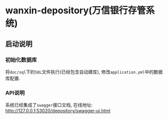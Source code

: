 # wanxin-depository(万信银行存管系统)

## 启动说明

### 初始化数据库

将`doc/sql`下的`SQL`文件执行(已经包含自动建库), 修改`application.yml`中的数据库配置.

### API说明

系统已经集成了`swagger`接口文档, 在线地址: http://127.0.0.1:53020/depository/swagger-ui.html

